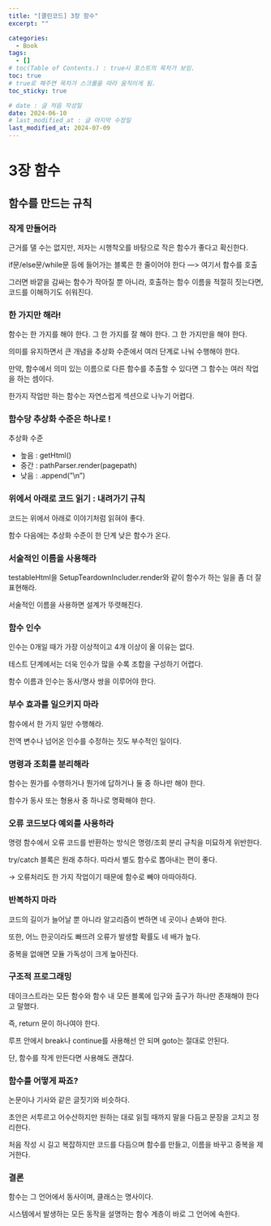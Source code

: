 ```yaml
---
title: "[클린코드] 3장 함수"
excerpt: ""

categories:
  - Book
tags:
  - []
# toc(Table of Contents.) : true시 포스트의 목차가 보임.
toc: true
# true로 해주면 목차가 스크롤을 따라 움직이게 됨.
toc_sticky: true

# date : 글 처음 작성일
date: 2024-06-10
# last_modified_at : 글 마지막 수정일
last_modified_at: 2024-07-09
---
```


# 3장 함수

## 함수를 만드는 규칙

### 작게 만들어라

근거를 댈 수는 없지만, 저자는 시행착오를 바탕으로 작은 함수가 좋다고 확신한다.

if문/else문/while문 등에 들어가는 블록은 한 줄이어야 한다 —> 여기서 함수를 호출

그러면 바깥을 감싸는 함수가 작아질 뿐 아니라, 호출하는 함수 이름을 적절히 짓는다면, 코드를 이해하기도 쉬워진다.

### 한 가지만 해라!

함수는 한 가지를 해야 한다. 그 한 가지를 잘 해야 한다. 그 한 가지만을 해야 한다.

의미를 유지하면서 큰 개념을 추상화 수준에서 여러 단계로 나눠 수행해야 한다.

만약, 함수에서 의미 있는 이름으로 다른 함수를 추출할 수 있다면 그 함수는 여러 작업을 하는 셈이다.

한가지 작업만 하는 함수는 자연스럽게 섹션으로 나누기 어렵다.

### 함수당 추상화 수준은 하나로 !

추상화 수준

- 높음 : getHtml()
- 중간 : pathParser.render(pagepath)
- 낮음 : .append(”\n”)

### 위에서 아래로 코드 읽기 : 내려가기 규칙

코드는 위에서 아래로 이야기처럼 읽혀야 좋다.

함수 다음에는 추상화 수준이 한 단계 낮은 함수가 온다.

### 서술적인 이름을 사용해라

testableHtml을 SetupTeardownIncluder.render와 같이 함수가 하는 일을 좀 더 잘 표현해라.

서술적인 이름을 사용하면 설계가 뚜렷해진다.

### 함수 인수

인수는 0개일 때가 가장 이상적이고 4개 이상이 올 이유는 없다.

테스트 단계에서는 더욱 인수가 많을 수록 조합을 구성하기 어렵다.

함수 이름과 인수는 동사/명사 쌍을 이루어야 한다.

### 부수 효과를 일으키지 마라

함수에서 한 가지 일만 수행해라.

전역 변수나 넘어온 인수를 수정하는 짓도 부수적인 일이다.

### 명령과 조회를 분리해라

함수는 뭔가를 수행하거나 뭔가에 답하거나 둘 중 하나만 해야 한다.

함수가 동사 또는 형용사 중 하나로 명확해야 한다.

### 오류 코드보다 예외를 사용하라

명령 함수에서 오류 코드를 반환하는 방식은 명령/조회 분리 규칙을 미묘하게 위반한다.

try/catch 블록은 원래 추하다. 따라서 별도 함수로 뽑아내는 편이 좋다.

→ 오류처리도 한 가지 작업이기 때문에 함수로 빼야 마따아하다.

### 반복하지 마라

코드의 길이가 늘어날 뿐 아니라 알고리즘이 변하면 네 곳이나 손봐야 한다.

또한, 어느 한곳이라도 빠뜨려 오류가 발생할 확률도 네 배가 높다.

중복을 없애면 모듈 가독성이 크게 높아진다.

### 구조적 프로그래밍

데이크스트라는 모든 함수와 함수 내 모든 블록에 입구와 출구가 하나만 존재해야 한다고 말했다.

즉, return 문이 하나여야 한다.

루프 안에서 break나 continue를 사용해선 안 되며 goto는 절대로 안된다.

단, 함수를 작게 만든다면 사용해도 괜찮다.

### 함수를 어떻게 짜죠?

논문이나 기사와 같은 글짓기와 비슷하다.

초안은 서투르고 어수산하지만 원하는 대로 읽힐 때까지 말을 다듬고 문장을 고치고 정리한다.

처음 작성 시 길고 복잡하지만 코드를 다듬으며 함수를 만들고, 이름을 바꾸고 중복을 제거한다.

### 결론

함수는 그 언어에서 동사이며, 클래스는 명사이다.

시스템에서 발생하는 모든 동작을 설명하는 함수 계층이 바로 그 언어에 속한다.
